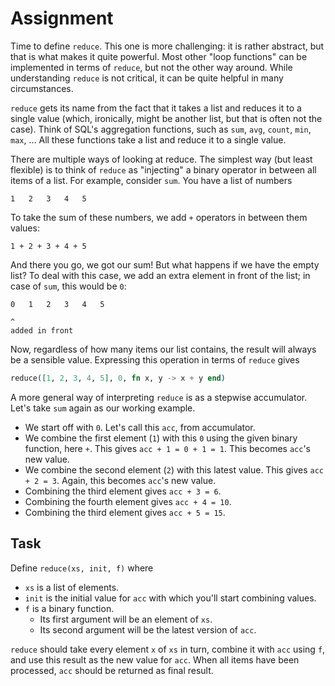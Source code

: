 # Assignment

Time to define `reduce`. This one is more challenging:
it is rather abstract, but that is what makes it quite powerful.
Most other "loop functions" can be implemented in terms
of `reduce`, but not the other way around.
While understanding `reduce` is not critical,
it can be quite helpful in many circumstances.

`reduce` gets its name from the fact that
it takes a list and reduces it to a single value
(which, ironically, might be another list,
but that is often not the case).
Think of SQL's aggregation functions, such as
`sum`, `avg`, `count`, `min`, `max`, ...
All these functions take a list and reduce
it to a single value.

There are multiple ways of looking at reduce.
The simplest way (but least flexible) is
to think of `reduce` as "injecting" a binary operator
in between all items of a list.
For example, consider `sum`. You have
a list of numbers

```text
1   2   3   4   5
```

To take the sum of these numbers, we add `+` operators in between them values:

```text
1 + 2 + 3 + 4 + 5
```

And there you go, we got our sum! But what happens if we have the empty list?
To deal with this case, we add an extra element in front of the list;
in case of `sum`, this would be `0`:

```text
0   1   2   3   4   5

^
added in front
```

Now, regardless of how many items our list contains, the result will always
be a sensible value. Expressing this operation in terms of `reduce` gives

```elixir
reduce([1, 2, 3, 4, 5], 0, fn x, y -> x + y end)
```

A more general way of interpreting `reduce` is as a stepwise accumulator.
Let's take `sum` again as our working example.

* We start off with `0`. Let's call this `acc`, from accumulator.
* We combine the first element (`1`) with this `0` using the given binary function, here `+`. This gives `acc + 1 = 0 + 1 = 1`. This becomes `acc`'s new value.
* We combine the second element (`2`) with this latest value. This gives `acc + 2 = 3`. Again, this becomes `acc`'s new value.
* Combining the third element gives `acc + 3 = 6`.
* Combining the fourth element gives `acc + 4 = 10`.
* Combining the third element gives `acc + 5 = 15`.

## Task

Define `reduce(xs, init, f)` where

* `xs` is a list of elements.
* `init` is the initial value for `acc` with which you'll start combining values.
* `f` is a binary function.
  * Its first argument will be an element of `xs`.
  * Its second argument will be the latest version of `acc`.

`reduce` should take every element `x` of `xs` in turn, combine it with `acc` using `f`, and use this result as the new value for `acc`.
When all items have been processed, `acc` should be returned as final result.

